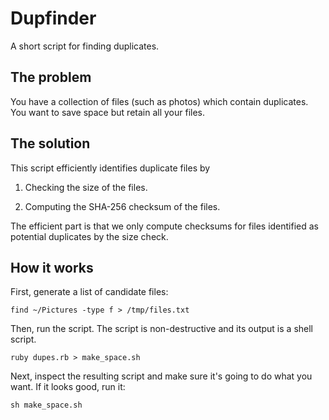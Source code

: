 # Dupfinder

A short script for finding duplicates.

## The problem

You have a collection of files (such as photos) which contain duplicates. You want to save space but retain all your files.

## The solution

This script efficiently identifies duplicate files by

1) Checking the size of the files.

2) Computing the SHA-256 checksum of the files.

The efficient part is that we only compute checksums for files identified as potential duplicates by the size check.

## How it works

First, generate a list of candidate files:

    find ~/Pictures -type f > /tmp/files.txt
    
Then, run the script. The script is non-destructive and its output is a shell script.

    ruby dupes.rb > make_space.sh
    
Next, inspect the resulting script and make sure it's going to do what you want. If it looks good, run it:

    sh make_space.sh
    
    